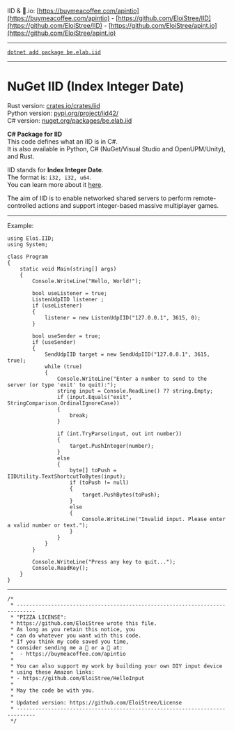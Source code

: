 
IID & 🍺.io: [https://buymeacoffee.com/apintio](https://buymeacoffee.com/apintio) - [https://github.com/EloiStree/IID](https://github.com/EloiStree/IID) - [https://github.com/EloiStree/apint.io](https://github.com/EloiStree/apint.io)

----------------------------

[`dotnet add package be.elab.iid`](https://www.nuget.org/packages/be.elab.iid)

-------------------

# NuGet IID (Index Integer Date) 

Rust version: [crates.io/crates/iid](https://crates.io/crates/iid)  
Python version: [pypi.org/project/iid42/](https://pypi.org/project/iid42/)  
C# version: [nuget.org/packages/be.elab.iid](https://www.nuget.org/packages/be.elab.iid)  


**C# Package for IID**  
This code defines what an IID is in C#.  
It is also available in Python, C# (NuGet/Visual Studio and OpenUPM/Unity), and Rust.

IID stands for **Index Integer Date**.  
The format is: `i32, i32, u64`.  
You can learn more about it [here](https://github.com/EloiStree/IID).

The aim of IID is to enable networked shared servers to perform remote-controlled actions and support integer-based massive multiplayer games.



-------

Example:
```
using Eloi.IID;
using System;

class Program
{
    static void Main(string[] args)
    {
        Console.WriteLine("Hello, World!");

        bool useListener = true;
        ListenUdpIID listener ;
        if (useListener)
        {
            listener = new ListenUdpIID("127.0.0.1", 3615, 0);
        }

        bool useSender = true;
        if (useSender)
        {
            SendUdpIID target = new SendUdpIID("127.0.0.1", 3615, true);
            while (true)
            {
                Console.WriteLine("Enter a number to send to the server (or type 'exit' to quit):");
                string input = Console.ReadLine() ?? string.Empty;
                if (input.Equals("exit", StringComparison.OrdinalIgnoreCase))
                {
                    break;
                }

                if (int.TryParse(input, out int number))
                {
                    target.PushInteger(number);
                }
                else
                {
                    byte[] toPush = IIDUtility.TextShortcutToBytes(input);
                    if (toPush != null)
                    {
                        target.PushBytes(toPush);
                    }
                    else
                    {
                        Console.WriteLine("Invalid input. Please enter a valid number or text.");
                    }
                }
            }
        }

        Console.WriteLine("Press any key to quit...");
        Console.ReadKey();
    }
}
```



--------------------------------

```
/*
 * ----------------------------------------------------------------------------
 * "PIZZA LICENSE":
 * https://github.com/EloiStree wrote this file.
 * As long as you retain this notice, you
 * can do whatever you want with this code.
 * If you think my code saved you time,
 * consider sending me a 🍺 or a 🍕 at:
 *  - https://buymeacoffee.com/apintio
 * 
 * You can also support my work by building your own DIY input device
 * using these Amazon links:
 * - https://github.com/EloiStree/HelloInput
 *
 * May the code be with you.
 *
 * Updated version: https://github.com/EloiStree/License
 * ----------------------------------------------------------------------------
 */
```
